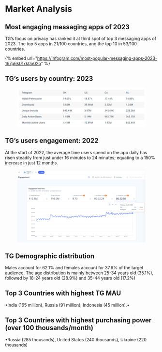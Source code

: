 # Market Analysis

## Most engaging messaging apps of 2023

TG’s focus on privacy has ranked it at third spot of top 3 messaging apps of 2023. The top 5 apps in 21/100 countries, and the top 10 in 53/100 countries.

{% embed url="https://infogram.com/most-popular-messaging-apps-2023-1h7g6k01xk0o02o" %}

## TG’s users by country: 2023

<figure><img src=".gitbook/assets/telegram by users.jpg" alt=""><figcaption></figcaption></figure>

## TG’s users engagement: 2022

At the start of 2022, the average time users spend on the app daily has risen steadily from just under 16 minutes to 24 minutes; equating to a 150% increase in just 12 months.

<figure><img src=".gitbook/assets/Telegram-engagement-1536x868.png" alt=""><figcaption></figcaption></figure>

## TG Demographic distribution

Males account for 62.1% and females account for 37.9% of the target audience. The age distribution is mainly between 25-34 years old (35.1%), followed by 18-24 years old (28.9%) and 35-44 years old (17.2%)

## Top 3 Countries with highest TG MAU

•India (165 million), Russia (91 million), Indonesia (45 million).•

## Top 3 Countries with highest purchasing power (over 100 thousands/month)

•Russia (285 thousands), United States (240 thousands), Ukraine (220 thousands)

